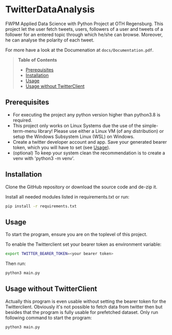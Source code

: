 # TwitterDataAnalysis
FWPM Applied Data Science with Python Project at OTH Regensburg.
This project let the user fetch tweets, users, followers of a user and tweets of a follower 
for an entered topic through which he/she can browse. Moreover, he can analyse the polarity of
each tweet.

For more have a look at the Documenation at `docs/Documentation.pdf`.

>**Table of Contents**
>  - [Prerequisites](#Prerequisites)
>  - [Installation](#Installation)
>  - [Usage](#Usage)
>  - [Usage without TwitterClient](#UsagewithoutTwitterClient)


## Prerequisites
- For executing the project any python version higher than python3.8 is required.
- This project only works on Linux Systems due the use of the simple-term-menu library! 
Please use either a Linux VM (of any distribution) or setup the Windows Subsystem Linux (WSL) on Windows.
- Create a twitter developer account and app. Save your generated bearer token, which you will have to set (see [Usage](#usage)).
- (optional) To keep your system clean the recommendation is to create a venv with 'python3 -m venv'.

## Installation
Clone the GitHub repository or download the source code and de-zip it.

Install all needed modules listed in requirements.txt or run:
```bash
pip install -r requirements.txt
```

## Usage
To start the program, ensure you are on the toplevel of this project.

To enable the Twitterclient set your bearer token as environment variable:
```bash
export TWITTER_BEARER_TOKEN=<your bearer token>
```

Then run:
```bash
python3 main.py
```

## Usage without TwitterClient
Actually this program is even usable without setting the bearer token for the Twitterclient.
Obviously it's not possible to fetch data from twitter then but besides that the program is fully
usable for prefetched dataset.
Only run following command to start the program:
```bash
python3 main.py
```
